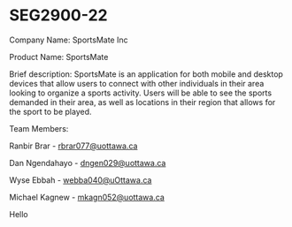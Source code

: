 # SEG2900-22
Company Name: SportsMate Inc

Product Name: SportsMate

Brief description: SportsMate is an application for both mobile and desktop devices that allow users to connect with other individuals in their area looking to organize a sports activity. Users will be able to see the sports demanded in their area, as well as locations in their region that allows for the sport to be played.

Team Members:

Ranbir Brar - rbrar077@uottawa.ca

Dan Ngendahayo - dngen029@uottawa.ca

Wyse Ebbah - webba040@uOttawa.ca

Michael Kagnew - mkagn052@uottawa.ca

Hello